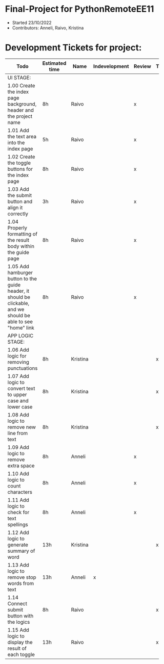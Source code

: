 # Final-Project for PythonRemoteEE11
* Started 23/10/2022
* Contributors: Anneli, Raivo, Kristina


# Development Tickets for project:

| Todo                                                                                                            | Estimated time | Name     | Indevelopment | Review | Testing | Done |
|-----------------------------------------------------------------------------------------------------------------|----------------|----------|-----------|-----|---------|------|
| UI STAGE:                                                                                                       |                |          |           |     |         |      |
| 1.00 Create the index page background, header and the project name                                              | 8h| Raivo    |           | x   |         |      |
| 1.01 Add the text area into the index page                                                                      | 5h| Raivo    |           | x   |         |      |
| 1.02 Create the toggle buttons for the index page                                                               | 8h| Raivo    |           | x   |         |      |
| 1.03 Add the submit button and align it correctly                                                               | 3h | Raivo    |           | x   |         |      |
| 1.04 Properly formatting of the result body within the guide page                                               | 8h| Raivo    |           | x   |         |      |
| 1.05 Add hamburger button to the guide header, it should be clickable, and we should be able to see "home" link | 8h| Raivo    |           | x   |         |      |
| APP LOGIC STAGE:                                                                                                |                |          |           |     |         |      |
| 1.06 Add logic for removing punctuations                                                                        | 8h | Kristina |           |     | x       |      |
| 1.07 Add logic to convert text to upper case and lower case                                                     | 8h  | Kristina |           |     | x       |      |
| 1.08 Add logic to remove new line from text                                                                     | 8h  | Kristina |           |     | x       |      |
| 1.09 Add logic to remove extra space                                                                            | 8h| Anneli   |           | x   |         |      |
| 1.10 Add logic to count characters                                                                              | 8h | Anneli   |           | x   |         |      |
| 1.11 Add logic to check for text spellings                                                                      | 8h| Anneli   |           | x   |         |      |
| 1.12 Add logic to generate summary of word                                                                      | 13h | Kristina |           |     | x       |      |
| 1.13 Add logic to remove stop words from text                                                                   | 13h| Anneli   | x         |     |         |      |
| 1.14 Connect submit button with the logics                                                                      | 8h| Raivo    |           |     | x       |      |
| 1.15 Add logic to display the result of each toggle                                                             | 13h| Raivo    |           |     | x       |      |